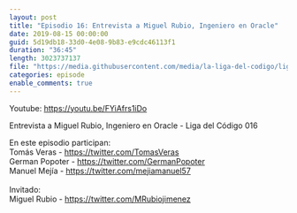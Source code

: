 ```yaml
---
layout: post
title: "Episodio 16: Entrevista a Miguel Rubio, Ingeniero en Oracle"
date: 2019-08-15 00:00:00
guid: 5d19db18-33d0-4e08-9b83-e9cdc46113f1
duration: "36:45"
length: 3023737137
file: "https://media.githubusercontent.com/media/la-liga-del-codigo/ligadelcodigo/master/files/2019-08-15-miguel-rubio-ingeniero-oracle.mp3"
categories: episode
enable_comments: true
---
```


Youtube: https://youtu.be/FYiAfrs1iDo

Entrevista a Miguel Rubio, Ingeniero en Oracle - Liga del Código 016

En este episodio participan:
<br/>Tomás Veras - https://twitter.com/TomasVeras
<br/>German Popoter - https://twitter.com/GermanPopoter
<br/>Manuel Mejía - https://twitter.com/mejiamanuel57
<br/>
<br/>Invitado: 
<br/>Miguel Rubio - https://twitter.com/MRubiojimenez
